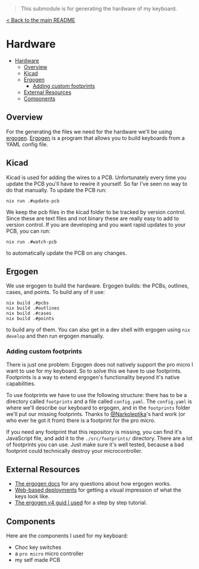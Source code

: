 > This submodule is for generating the hardware of my keyboard.

[< Back to the main README](../README.md)

# Hardware

- [Hardware](#hardware)
  - [Overview](#overview)
  - [Kicad](#kicad)
  - [Ergogen](#ergogen)
    - [Adding custom footprints](#adding-custom-footprints)
  - [External Resources](#external-resources)
  - [Components](#components)

## Overview

For the generating the files we need for the hardware we'll be using [ergogen](https://github.com/ergogen/ergogen). [Ergogen](https://github.com/ergogen/ergogen) is a program that allows you to build keyboards from a YAML config file. 

## Kicad

Kicad is used for adding the wires to a PCB. Unfortunately every time you update the PCB you'll have to rewire it yourself. So far I've seen no way to do that manually. To update the PCB run:

```SH
nix run .#update-pcb
```

We keep the pcb files in the kicad folder to be tracked by version control. Since these are text files and not binary these are really easy to add to version control. If you are developing and you want rapid updates to your PCB, you can run:

```SH
nix run .#watch-pcb
```

to automatically update the PCB on any changes.

## Ergogen

We use ergogen to build the hardware. Ergogen builds: the PCBs, outlines, cases, and points. To build any of it use:

```SH
nix build .#pcbs
nix build .#outlines
nix build .#cases
nix build .#points
```

to build any of them. You can also get in a dev shell with ergogen using `nix develop` and then run ergogen manually.

### Adding custom footprints

There is just one problem: Ergogen does not natively support the pro micro I want to use for my keyboard. So to solve this we have to use footprints. Footprints is a way to extend ergogen's functionality beyond it's native capabilities.

To use footprints we have to use the following structure: there has to be a directory called `footprints` and a file called `config.yaml`. The `config.yaml` is where we'll describe our keyboard to ergogen, and in the `footprints` folder we'll put our missing footprints. Thanks to [@Narkoleptika](https://github.com/Narkoleptika)'s hard work (or who ever he got it from) there is a footprint for the pro micro.

If you need any footprint that this repository is missing, you can find it's JavaScript file, and add it to the `./src/footprints/` directory. There are a lot of footprints you can use. Just make sure it's well tested, because a bad footprint could technically destroy your microcontroller.

## External Resources

- [The ergogen docs](https://docs.ergogen.xyz/) for any questions about how ergogen works.
- [Web-based deployments](https://ergogen.ceoloide.com/) for getting a visual impression of what the keys look like.
- [The ergogen v4 guid I used](https://flatfootfox.com/ergogen-introduction/) for a step by step tutorial.

## Components

Here are the components I used for my keyboard:

- Choc key switches 
- a `pro micro` micro controller
- my self made PCB
